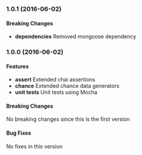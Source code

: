<a name="1.0.1"></a>
### 1.0.1 (2016-06-02)

#### Breaking Changes
* **dependencies** Removed mongoose dependency

<a name="1.0.0"></a>
### 1.0.0 (2016-06-02)

#### Features
* **assert** Extended chai assertions
* **chance** Extended chance data generators
* **unit tests** Unit tests using Mocha

#### Breaking Changes
No breaking changes since this is the first version

#### Bug Fixes
No fixes in this version

